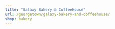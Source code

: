 ```yaml
---
title: "Galaxy Bakery & CoffeeHouse"
url: /georgetown/galaxy-bakery-and-coffeehouse/
shop: bakery
---
```


